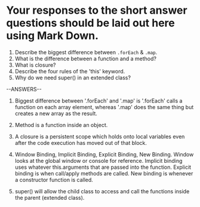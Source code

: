 # Your responses to the short answer questions should be laid out here using Mark Down.
1. Describe the biggest difference between `.forEach` & `.map`.
2. What is the difference between a function and a method?
3. What is closure?
4. Describe the four rules of the 'this' keyword.
5. Why do we need super() in an extended class?

--ANSWERS--

1. Biggest difference between '.forEach' and '.map' is '.forEach' calls a function on each array element, whereas '.map' does the same thing but creates a new array as the result.

2. Method is a function inside an object.

3. A closure is a persistent scope which holds onto local variables even after the code execution has moved out of that block.

4. Window Binding, Implicit Binding, Explicit Binding, New Binding. Window looks at the global window or console for reference. Implicit binding uses whatever this.arguments that are passed into the function.
Explicit binding is when call/apply methods are called. New binding is whenever a constructor function is called.

5. super() will allow the child class to access and call the functions inside the parent (extended class).